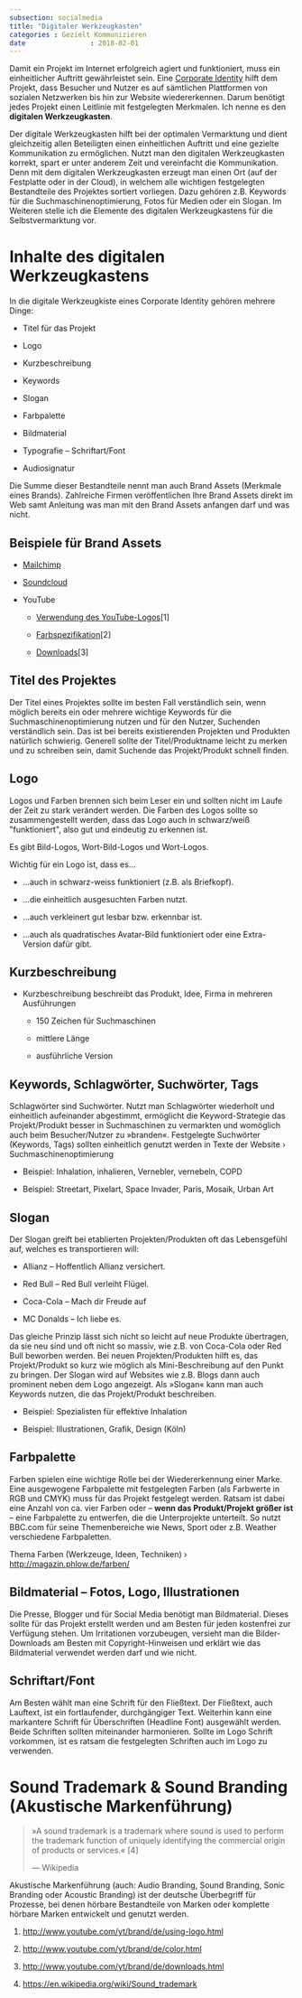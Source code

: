 ```yaml
---
subsection: socialmedia
title: "Digitaler Werkzeugkasten"
categories : Gezielt Kommunizieren
date                : 2018-02-01
---
```

Damit ein Projekt im Internet erfolgreich agiert und funktioniert, muss
ein einheitlicher Auftritt gewährleistet sein. Eine [Corporate
Identity](https://de.wikipedia.org/wiki/Corporate_Identity) hilft dem
Projekt, dass Besucher und Nutzer es auf sämtlichen Plattformen von
sozialen Netzwerken bis hin zur Website wiedererkennen. Darum benötigt
jedes Projekt einen Leitlinie mit festgelegten Merkmalen. Ich nenne es
den **digitalen Werkzeugkasten**.
<!-- readmore -->

Der digitale Werkzeugkasten hilft bei der optimalen Vermarktung und
dient gleichzeitig allen Beteiligten einen einheitlichen Auftritt und
eine gezielte Kommunikation zu ermöglichen. Nutzt man den digitalen
Werkzeugkasten korrekt, spart er unter anderem Zeit und vereinfacht die
Kommunikation. Denn mit dem digitalen Werkzeugkasten erzeugt man einen
Ort (auf der Festplatte oder in der Cloud), in welchem alle wichtigen
festgelegten Bestandteile des Projektes sortiert vorliegen. Dazu gehören
z.B. Keywords für die Suchmaschinenoptimierung, Fotos für Medien oder
ein Slogan. Im Weiteren stelle ich die Elemente des digitalen
Werkzeugkastens für die Selbstvermarktung vor.

# Inhalte des digitalen Werkzeugkastens

In die digitale Werkzeugkiste eines Corporate Identity gehören mehrere
Dinge:

  - Titel für das Projekt

  - Logo

  - Kurzbeschreibung

  - Keywords

  - Slogan

  - Farbpalette

  - Bildmaterial

  - Typografie – Schriftart/Font

  - Audiosignatur

Die Summe dieser Bestandteile nennt man auch Brand Assets (Merkmale
eines Brands). Zahlreiche Firmen veröffentlichen Ihre Brand Assets
direkt im Web samt Anleitung was man mit den Brand Assets anfangen darf
und was nicht.

## Beispiele für Brand Assets

  - [Mailchimp](http://mailchimp.com/about/brand-assets/)

  - [Soundcloud](https://soundcloud.com/press)

  - YouTube
    
      - [Verwendung des
        YouTube-Logos](http://www.youtube.com/yt/brand/de/using-logo.html)\[1\]
    
      - [Farbspezifikation](http://www.youtube.com/yt/brand/de/color.html)\[2\]
    
      - [Downloads](http://www.youtube.com/yt/brand/de/downloads.html)\[3\]

## Titel des Projektes

Der Titel eines Projektes sollte im besten Fall verständlich sein, wenn
möglich bereits ein oder mehrere wichtige Keywords für die
Suchmaschinenoptimierung nutzen und für den Nutzer, Suchenden
verständlich sein. Das ist bei bereits existierenden Projekten und
Produkten natürlich schwierig. Generell sollte der Titel/Produktname
leicht zu merken und zu schreiben sein, damit Suchende das
Projekt/Produkt schnell finden.

## Logo

Logos und Farben brennen sich beim Leser ein und sollten nicht im Laufe
der Zeit zu stark verändert werden. Die Farben des Logos sollte so
zusammengestellt werden, dass das Logo auch in schwarz/weiß
"funktioniert", also gut und eindeutig zu erkennen ist.

Es gibt Bild-Logos, Wort-Bild-Logos und Wort-Logos.

Wichtig für ein Logo ist, dass es…

  - …auch in schwarz-weiss funktioniert (z.B. als Briefkopf).

  - …die einheitlich ausgesuchten Farben nutzt.

  - …auch verkleinert gut lesbar bzw. erkennbar ist.

  - …auch als quadratisches Avatar-Bild funktioniert oder eine
    Extra-Version dafür gibt.

## Kurzbeschreibung

  - Kurzbeschreibung beschreibt das Produkt, Idee, Firma in mehreren
    Ausführungen
    
      - 150 Zeichen für Suchmaschinen
    
      - mittlere Länge
    
      - ausführliche Version

## Keywords, Schlagwörter, Suchwörter, Tags

Schlagwörter sind Suchwörter. Nutzt man Schlagwörter wiederholt und
einheitlich aufeinander abgestimmt, ermöglicht die Keyword-Strategie das
Projekt/Produkt besser in Suchmaschinen zu vermarkten und womöglich auch
beim Besucher/Nutzer zu »branden«. Festgelegte Suchwörter (Keywords,
Tags) sollten einheitlich genutzt werden in Texte der Website ›
Suchmaschinenoptimierung

  - Beispiel: Inhalation, inhalieren, Vernebler, vernebeln, COPD

  - Beispiel: Streetart, Pixelart, Space Invader, Paris, Mosaik, Urban
    Art

## Slogan

Der Slogan greift bei etablierten Projekten/Produkten oft das
Lebensgefühl auf, welches es transportieren will:

  - Allianz – Hoffentlich Allianz versichert.

  - Red Bull – Red Bull verleiht Flügel.

  - Coca-Cola – Mach dir Freude auf

  - MC Donalds – Ich liebe es.

Das gleiche Prinzip lässt sich nicht so leicht auf neue Produkte
übertragen, da sie neu sind und oft nicht so massiv, wie z.B. von
Coca-Cola oder Red Bull beworben werden. Bei neuen Projekten/Produkten
hilft es, das Projekt/Produkt so kurz wie möglich als Mini-Beschreibung
auf den Punkt zu bringen. Der Slogan wird auf Websites wie z.B. Blogs
dann auch prominent neben dem Logo angezeigt. Als »Slogan« kann man auch
Keywords nutzen, die das Projekt/Produkt beschreiben.

  - Beispiel: Spezialisten für effektive Inhalation

  - Beispiel: Illustrationen, Grafik, Design (Köln)

## Farbpalette

Farben spielen eine wichtige Rolle bei der Wiedererkennung einer Marke.
Eine ausgewogene Farbpalette mit festgelegten Farben (als Farbwerte in
RGB und CMYK) muss für das Projekt festgelegt werden. Ratsam ist dabei
eine Anzahl von ca. vier Farben oder – **wenn das Produkt/Projekt größer
ist** – eine Farbpalette zu entwerfen, die die Unterprojekte unterteilt.
So nutzt BBC.com für seine Themenbereiche wie News, Sport oder z.B.
Weather verschiedene Farbpaletten.

Thema Farben (Werkzeuge, Ideen, Techniken) ›
<http://magazin.phlow.de/farben/>

## Bildmaterial – Fotos, Logo, Illustrationen

Die Presse, Blogger und für Social Media benötigt man Bildmaterial.
Dieses sollte für das Projekt erstellt werden und am Besten für jeden
kostenfrei zur Verfügung stehen. Um Irritationen vorzubeugen, versieht
man die Bilder-Downloads am Besten mit Copyright-Hinweisen und erklärt
wie das Bildmaterial verwendet werden darf und wie nicht.

## Schriftart/Font

Am Besten wählt man eine Schrift für den Fließtext. Der Fließtext, auch
Lauftext, ist ein fortlaufender, durchgängiger Text. Weiterhin kann eine
markantere Schrift für Überschriften (Headline Font) ausgewählt werden.
Beide Schriften sollten miteinander harmonieren. Sollte im Logo Schrift
vorkommen, ist es ratsam die festgelegten Schriften auch im Logo zu
verwenden.

# Sound Trademark & Sound Branding (Akustische Markenführung)

> »A sound trademark is a trademark where sound is used to perform the
> trademark function of uniquely identifying the commercial origin of
> products or services.« \[4\]
> 
> —  Wikipedia 

Akustische Markenführung (auch: Audio Branding, Sound Branding, Sonic
Branding oder Acoustic Branding) ist der deutsche Überbegriff für
Prozesse, bei denen hörbare Bestandteile von Marken oder komplette
hörbare Marken entwickelt und genutzt werden.

1.  <http://www.youtube.com/yt/brand/de/using-logo.html>

2.  <http://www.youtube.com/yt/brand/de/color.html>

3.  <http://www.youtube.com/yt/brand/de/downloads.html>

4.  <https://en.wikipedia.org/wiki/Sound_trademark>
